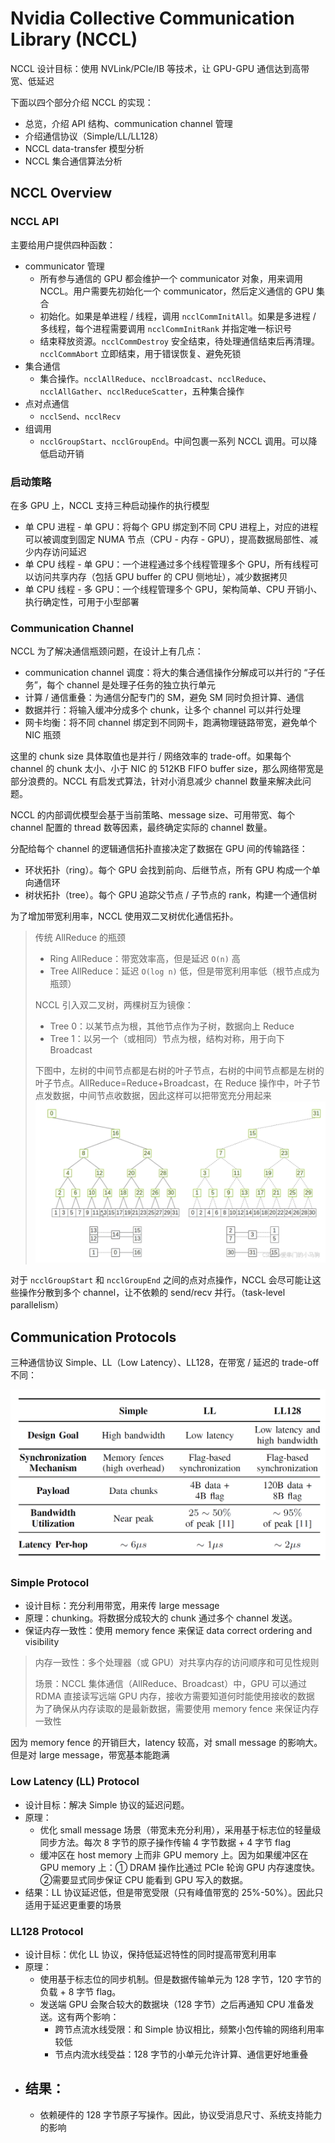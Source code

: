 # Nvidia Collective Communication Library (NCCL)

NCCL 设计目标：使用 NVLink/PCIe/IB 等技术，让 GPU-GPU 通信达到高带宽、低延迟

下面以四个部分介绍 NCCL 的实现：

- 总览，介绍 API 结构、communication channel 管理
- 介绍通信协议（Simple/LL/LL128）
- NCCL data-transfer 模型分析
- NCCL 集合通信算法分析

## NCCL Overview

### NCCL API

主要给用户提供四种函数：

- communicator 管理
  - 所有参与通信的 GPU 都会维护一个 communicator 对象，用来调用 NCCL。用户需要先初始化一个 communicator，然后定义通信的 GPU 集合
  - 初始化。如果是单进程 / 线程，调用 `ncclCommInitAll`。如果是多进程 / 多线程，每个进程需要调用 `ncclCommInitRank` 并指定唯一标识号
  - 结束释放资源。`ncclCommDestroy` 安全结束，待处理通信结束后再清理。`ncclCommAbort` 立即结束，用于错误恢复、避免死锁
- 集合通信
  - 集合操作。`ncclAllReduce`、`ncclBroadcast`、`ncclReduce`、`ncclAllGather`、`ncclReduceScatter`，五种集合操作
- 点对点通信
  - `ncclSend`、`ncclRecv`
- 组调用
  - `ncclGroupStart`、`ncclGroupEnd`。中间包裹一系列 NCCL 调用。可以降低启动开销

### 启动策略

在多 GPU 上，NCCL 支持三种启动操作的执行模型

- 单 CPU 进程 - 单 GPU：将每个 GPU 绑定到不同 CPU 进程上，对应的进程可以被调度到固定 NUMA 节点（CPU - 内存 - GPU），提高数据局部性、减少内存访问延迟
- 单 CPU 线程 - 单 GPU：一个进程通过多个线程管理多个 GPU，所有线程可以访问共享内存（包括 GPU buffer 的 CPU 侧地址），减少数据拷贝
- 单 CPU 线程 - 多 GPU：一个线程管理多个 GPU，架构简单、CPU 开销小、执行确定性，可用于小型部署

### Communication Channel

NCCL 为了解决通信瓶颈问题，在设计上有几点：

- communication channel 调度：将大的集合通信操作分解成可以并行的 “子任务”，每个 channel 是处理子任务的独立执行单元
- 计算 / 通信重叠：为通信分配专门的 SM，避免 SM 同时负担计算、通信
- 数据并行：将输入缓冲分成多个 chunk，让多个 channel 可以并行处理
- 网卡均衡：将不同 channel 绑定到不同网卡，跑满物理链路带宽，避免单个 NIC 瓶颈

这里的 chunk size 具体取值也是并行 / 网络效率的 trade-off。如果每个 channel 的 chunk 太小、小于 NIC 的 512KB FIFO buffer size，那么网络带宽是部分浪费的。NCCL 有启发式算法，针对小消息减少 channel 数量来解决此问题。

NCCL 的内部调优模型会基于当前策略、message size、可用带宽、每个 channel 配置的 thread 数等因素，最终确定实际的 channel 数量。

分配给每个 channel 的逻辑通信拓扑直接决定了数据在 GPU 间的传输路径：

- 环状拓扑（ring）。每个 GPU 会找到前向、后继节点，所有 GPU 构成一个单向通信环
- 树状拓扑（tree）。每个 GPU 追踪父节点 / 子节点的 rank，构建一个通信树

为了增加带宽利用率，NCCL 使用双二叉树优化通信拓扑。
> 传统 AllReduce 的瓶颈
> - Ring AllReduce：带宽效率高，但是延迟 `O(n)` 高
> - Tree AllReduce：延迟 `O(log n)` 低，但是带宽利用率低（根节点成为瓶颈）
>
> NCCL 引入双二叉树，两棵树互为镜像：
> - Tree 0：以某节点为根，其他节点作为子树，数据向上 Reduce
> - Tree 1：以另一个（或相同）节点为根，结构对称，用于向下 Broadcast
>
> 下图中，左树的中间节点都是右树的叶子节点，右树的中间节点都是左树的叶子节点。AllReduce=Reduce+Broadcast，在 Reduce 操作中，叶子节点发数据，中间节点收数据，因此这样可以把带宽充分用起来
> ![alt text](img/image.png)
>

对于 `ncclGroupStart` 和 `ncclGroupEnd` 之间的点对点操作，NCCL 会尽可能让这些操作分散到多个 channel，让不依赖的 send/recv 并行。（task-level parallelism）

## Communication Protocols

三种通信协议 Simple、LL（Low Latency）、LL128，在带宽 / 延迟的 trade-off 不同：

![alt text](img/image-1.png)

### Simple Protocol

- 设计目标：充分利用带宽，用来传 large message
- 原理：chunking。将数据分成较大的 chunk 通过多个 channel 发送。
- 保证内存一致性：使用 memory fence 来保证 data correct ordering and visibility

> 内存一致性：多个处理器（或 GPU）对共享内存的访问顺序和可见性规则
>
> 场景：NCCL 集体通信（AllReduce、Broadcast）中，GPU 可以通过 RDMA 直接读写远端 GPU 内存，接收方需要知道何时能使用接收的数据
> 为了确保从内存读取的是最新数据，需要使用 memory fence 来保证内存一致性

因为 memory fence 的开销巨大，latency 较高，对 small message 的影响大。但是对 large message，带宽基本能跑满

### Low Latency (LL) Protocol

- 设计目标：解决 Simple 协议的延迟问题。
- 原理：
    - 优化 small message 场景（带宽未充分利用），采用基于标志位的轻量级同步方法。每次 8 字节的原子操作传输 4 字节数据 + 4 字节 flag
    - 缓冲区在 host memory 上而非 GPU memory 上。因为如果缓冲区在 GPU memory 上：① DRAM 操作比通过 PCIe 轮询 GPU 内存速度快。②需要显式同步保证 CPU 能看到 GPU 写入的数据。
- 结果：LL 协议延迟低，但是带宽受限（只有峰值带宽的 25%-50%）。因此只适用于延迟更重要的场景

### LL128 Protocol

- 设计目标：优化 LL 协议，保持低延迟特性的同时提高带宽利用率
- 原理：
    - 使用基于标志位的同步机制。但是数据传输单元为 128 字节，120 字节的负载 + 8 字节 flag。
    - 发送端 GPU 会聚合较大的数据块（128 字节）之后再通知 CPU 准备发送。这有两个影响：
        - 跨节点流水线受限：和 Simple 协议相比，频繁小包传输的网络利用率较低
        - 节点内流水线受益：128 字节的小单元允许计算、通信更好地重叠
- 结果：
    -
    - 依赖硬件的 128 字节原子写操作。因此，协议受消息尺寸、系统支持能力的影响
